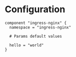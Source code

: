 # Configuration

```hcl
component "ingress-nginx" {
  namespace = "ingress-nginx"

  # Params default values

  hello = "world"
}
```

